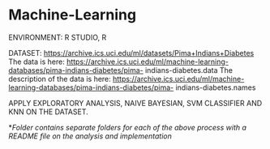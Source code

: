 # Machine-Learning

ENVIRONMENT: R STUDIO, R

DATASET:
https://archive.ics.uci.edu/ml/datasets/Pima+Indians+Diabetes
The data is here:
https://archive.ics.uci.edu/ml/machine-learning-databases/pima-indians-diabetes/pima- indians-diabetes.data
The description of the data is here:
https://archive.ics.uci.edu/ml/machine-learning-databases/pima-indians-diabetes/pima- indians-diabetes.names

APPLY EXPLORATORY ANALYSIS, NAIVE BAYESIAN, SVM CLASSIFIER AND KNN ON THE DATASET.

**Folder contains separate folders for each of the above process with a README file on the analysis and implementation*


